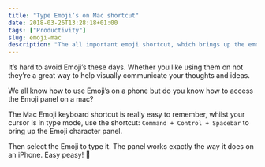 ```yaml
---
title: "Type Emoji’s on Mac shortcut"
date: 2018-03-26T13:28:18+01:00
tags: ["Productivity"]
slug: emoji-mac
description: "The all important emoji shortcut, which brings up the emoji panel, so you can type them anywhere you like"
---
```


It’s hard to avoid Emoji’s these days. Whether you like using them on not they’re a great way to help visually communicate your thoughts and ideas.

We all know how to use Emoji’s on a phone but do you know how to access the Emoji panel on a mac?

The Mac Emoji keyboard shortcut is really easy to remember, whilst your cursor is in type mode, use the shortcut: `Command + Control + Spacebar` to bring up the Emoji character panel.

Then select the Emoji to type it. The panel works exactly the way it does on an iPhone. Easy peasy! 🤙
